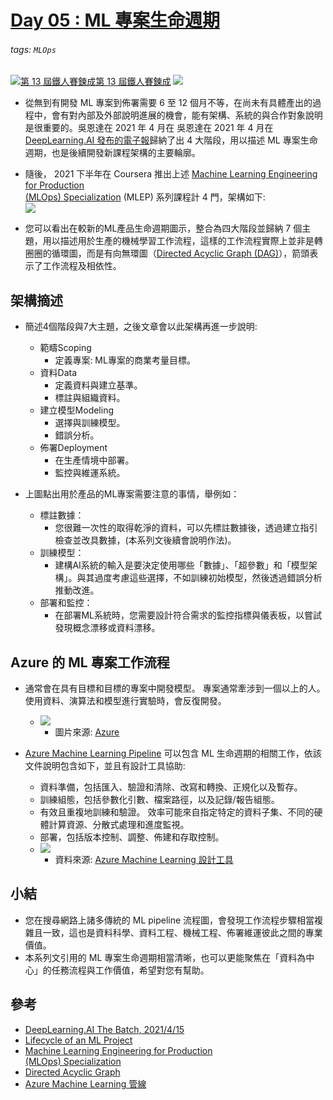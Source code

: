 # [Day 05 : ML 專案生命週期](https://ithelp.ithome.com.tw/articles/10259989)


###### tags: `MLOps`
[![](https://d1dwq032kyr03c.cloudfront.net/images/ironman_sticker/13/ai-and-data.png?sticker "第 13 屆鐵人賽鍊成")第 13 屆鐵人賽鍊成](https://ithelp.ithome.com.tw/users/20121130/ironman/4015)
[![](https://img.shields.io/badge/iThome%E9%90%B5%E4%BA%BA%E8%B3%BD2021-%E5%A8%81%E5%88%A9%E6%96%AF-blue)](https://ithelp.ithome.com.tw/articles/10259989)


-   從無到有開發 ML 專案到佈署需要 6 至 12 個月不等，在尚未有具體產出的過程中，會有對內部及外部說明進展的機會，能有架構、系統的與合作對象說明是很重要的。吳恩達在 2021 年 4 月在 吳恩達在 2021 年 4 月在 [DeepLearning.AI 發布的電子報](https://read.deeplearning.ai/the-batch/issue-87/)歸納了出 4 大階段，用以描述 ML 專案生命週期，也是後續開發新課程架構的主要輪廓。
    
-   隨後， 2021 下半年在 Coursera 推出上述 [Machine Learning Engineering for Production  
    (MLOps) Specialization](https://www.deeplearning.ai/program/machine-learning-engineering-for-production-mlops/) (MLEP) 系列課程計 4 門，架構如下:  
    ![](https://i.imgur.com/Mc8Cwcp.png)
    
-   您可以看出在較新的ML產品生命週期圖示，整合為四大階段並歸納 7 個主題，用以描述用於生產的機械學習工作流程，這樣的工作流程實際上並非是轉圈圈的循環圖，而是有向無環圖（[Directed Acyclic Graph (DAG)](https://zh.wikipedia.org/wiki/%E6%9C%89%E5%90%91%E6%97%A0%E7%8E%AF%E5%9B%BE)），箭頭表示了工作流程及相依性。
    

架構摘述
----

-   簡述4個階段與7大主題，之後文章會以此架構再進一步說明:
    
    -   範疇Scoping
        -   定義專案: ML專案的商業考量目標。
    -   資料Data
        -   定義資料與建立基準。
        -   標註與組織資料。
    -   建立模型Modeling
        -   選擇與訓練模型。
        -   錯誤分析。
    -   佈署Deployment
        -   在生產情境中部署。
        -   監控與維運系統。
-   上圖點出用於產品的ML專案需要注意的事情，舉例如：
    
    -   標註數據：
        -   您很難一次性的取得乾淨的資料，可以先標註數據後，透過建立指引檢查並改具數據，(本系列文後續會說明作法)。
    -   訓練模型：
        -   建構AI系統的輸入是要決定使用哪些「數據」、「超參數」和「模型架構」。與其過度考慮這些選擇，不如訓練初始模型，然後透過錯誤分析推動改進。
    -   部署和監控：
        -   在部署ML系統時，您需要設計符合需求的監控指標與儀表板，以嘗試發現概念漂移或資料漂移。

Azure 的 ML 專案工作流程
-----------------

-   通常會在具有目標和目標的專案中開發模型。 專案通常牽涉到一個以上的人。 使用資料、演算法和模型進行實驗時，會反復開發。
    
    -   ![](https://i.imgur.com/RoSkuFL.png)
        -   圖片來源: [Azure](https://docs.microsoft.com/zh-tw/azure/machine-learning/overview-what-is-azure-machine-learning)
-   [Azure Machine Learning Pipeline](https://docs.microsoft.com/zh-tw/azure/machine-learning/concept-ml-pipelines) 可以包含 ML 生命週期的相關工作，依該文件說明包含如下，並且有設計工具協助:
    
    -   資料準備，包括匯入、驗證和清除、改寫和轉換、正規化以及暫存。
    -   訓練組態，包括參數化引數、檔案路徑，以及記錄/報告組態。
    -   有效且重複地訓練和驗證。 效率可能來自指定特定的資料子集、不同的硬體計算資源、分散式處理和進度監視。
    -   部署，包括版本控制、調整、佈建和存取控制。
    -   ![](https://docs.microsoft.com/zh-tw/azure/machine-learning/media/concept-designer/designer-drag-and-drop.gif)
        -   資料來源: [Azure Machine Learning 設計工具](https://docs.microsoft.com/zh-tw/azure/machine-learning/concept-ml-pipelines#building-pipelines-with-the-designer)

小結
--

-   您在搜尋網路上諸多傳統的 ML pipeline 流程圖，會發現工作流程步驟相當複雜且一致，這也是資料科學、資料工程、機械工程、佈署維運彼此之間的專業價值。
-   本系列文引用的 ML 專案生命週期相當清晰，也可以更能聚焦在「資料為中心」的任務流程與工作價值，希望對您有幫助。

參考
--

-   [DeepLearning.AI The Batch, 2021/4/15](https://read.deeplearning.ai/the-batch/issue-87/)
-   [Lifecycle of an ML Project](https://read.deeplearning.ai/the-batch/iteration-in-ai-development/)
-   [Machine Learning Engineering for Production  
    (MLOps) Specialization](https://www.deeplearning.ai/program/machine-learning-engineering-for-production-mlops/)
-   [Directed Acyclic Graph](https://zh.wikipedia.org/wiki/%E6%9C%89%E5%90%91%E6%97%A0%E7%8E%AF%E5%9B%BE)
-   [Azure Machine Learning 管線](https://docs.microsoft.com/zh-tw/azure/machine-learning/concept-ml-pipelines)
